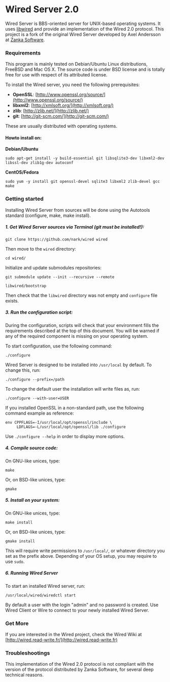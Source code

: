 # Wired Server 2.0

Wired Server is BBS-oriented server for UNIX-based operating systems. It uses [libwired](https://github.com/nark/libwired) and provide an implementation of the Wired 2.0 protocol. This project is a fork of the original Wired Server developed by Axel Andersson at [Zanka Software](http://zankasoftware.com/).

### Requirements

This program is mainly tested on Debian/Ubuntu Linux distributions, FreeBSD and Mac OS X. The source code is under BSD license and is totally free for use with respect of its attributed license.

To install the Wired server, you need the following prerequisites:

* **OpenSSL**: [http://www.openssl.org/source/](http://www.openssl.org/source/)
* **libxml2**: [http://xmlsoft.org/](http://xmlsoft.org/)
* **zlib**: [http://zlib.net/](http://zlib.net/)
* **git**: [http://git-scm.com/](http://git-scm.com/)

These are usually distributed with operating systems.

#### Howto install on:

**Debian/Ubuntu**

	sudo apt-get install -y build-essential git libsqlite3-dev libxml2-dev libssl-dev zlib1g-dev autoconf

**CentOS/Fedora**

	sudo yum -y install git openssl-devel sqlite3 libxml2 zlib-devel gcc make

### Getting started

Installing Wired Server from sources will be done using the Autotools standard (configure, make, make install).

##### 1. Get Wired Server sources via Terminal (git must be installed!):

	git clone https://github.com/nark/wired wired

Then move to the `wired` directory:

	cd wired/

Initialize and update submodules repositories:

	git submodule update --init --recursive --remote

	libwired/bootstrap

Then check that the `libwired` directory was not empty and `configure` file exists.

##### 3. Run the configuration script:

During the configuration, scripts will check that your environment fills the requirements described at the top of this document. You will be warned if any of the required component is missing on your operating system.

To start configuration, use the following command:

	./configure

Wired Server is designed to be installed into `/usr/local` by default. To change this, run:

	./configure --prefix=/path	

To change the default user the installation will write files as, run:

	./configure --with-user=USER

If you installed OpenSSL in a non-standard path, use the following command example as reference:

	env CPPFLAGS=-I/usr/local/opt/openssl/include \
	     LDFLAGS=-L/usr/local/opt/openssl/lib ./configure

Use `./configure --help` in order to display more options.

##### 4. Compile source code:

On GNU-like unices, type:

	make

Or, on BSD-like unices, type: 

	gmake

##### 5. Install on your system:

On GNU-like unices, type:

	make install

Or, on BSD-like unices, type: 

	gmake install


This will require write permissions to `/usr/local/`, or whatever directory you set as the prefix above. Depending of your OS setup, you may require to use `sudo`.

##### 6. Running Wired Server

To start an installed Wired server, run:

	/usr/local/wired/wiredctl start

By default a user with the login "admin" and no password is created. Use Wired Client or Wire to connect to your newly installed Wired Server. 

### Get More

If you are interested in the Wired project, check the Wired Wiki at [http://wired.read-write.fr/](http://wired.read-write.fr)

### Troubleshootings

This implementation of the Wired 2.0 protocol is not compliant with the version of the protocol distributed by Zanka Software, for several deep technical reasons.


